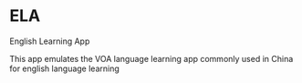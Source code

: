 # ELA
English Learning App

This app emulates the VOA language learning app commonly used in China for english language learning
